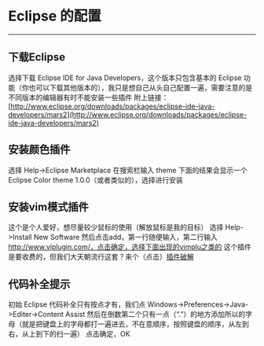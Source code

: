 # Eclipse 的配置
***
## 下载Eclipse
选择下载 Eclipse IDE for Java Developers，这个版本只包含基本的 Eclipse 功能（你也可以下载其他版本的），我只是想自己从头自己配置一遍，需要注意的是不同版本的编辑器有时不能安装一些插件
附上链接：[http://www.eclipse.org/downloads/packages/eclipse-ide-java-developers/mars2](http://www.eclipse.org/downloads/packages/eclipse-ide-java-developers/mars2)

## 安装颜色插件
选择 Help->Eclipse Marketplace
在搜索栏输入 theme
下面的结果会显示一个 Eclipse Color theme 1.0.0（或者类似的），选择进行安装

## 安装vim模式插件
这个是个人爱好，想尽量较少鼠标的使用（解放鼠标是我的目标）
选择 Help->Install New Software
然后点击add，第一行随便输入，第二行输入 http://www.viplugin.com/，点击确定，选择下面出现的vimplu之类的
这个插件是要收费的，但我们大天朝流行这套？来个（点击）[插件破解](http://www.cnblogs.com/zhaobing/p/3511154.html)

## 代码补全提示
初始 Eclipse 代码补全只有按点才有，我们点 Windows->Preferences->Java->Editer->Content Assist
然后在倒数第二个只有一点（“.”）的地方添加所以的字母（就是把键盘上的字母都打一遍进去，不在意顺序，按照键盘的顺序，从左到右，从上到下的扫一遍）
点击确定，OK
